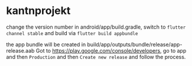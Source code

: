 # kantnprojekt

change the version number in android/app/build.gradle, switch to `flutter channel stable` and build via `flutter build appbundle`

the app bundle will be created in build/app/outputs/bundle/release/app-release.aab
Got to https://play.google.com/console/developers, go to app and then `Production` and then `Create new release` and follow the process.